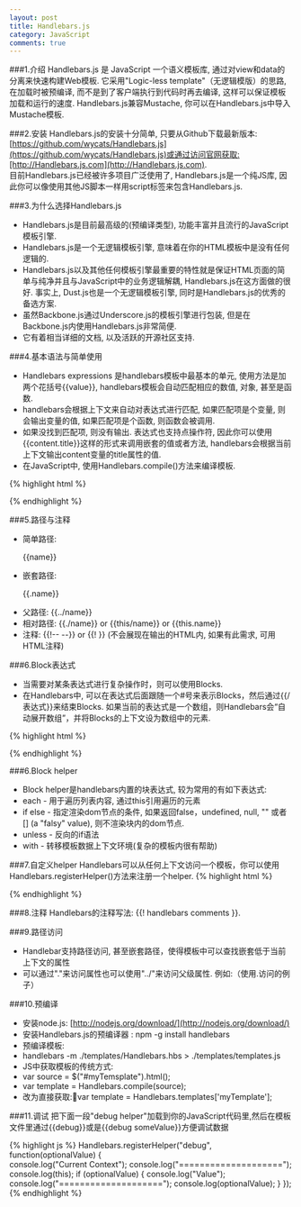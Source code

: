 ```yaml
---
layout: post
title: Handlebars.js
category: JavaScript
comments: true
---
```


###1.介绍
Handlebars.js 是 JavaScript 一个语义模板库, 通过对view和data的分离来快速构建Web模板. 它采用"Logic-less template"（无逻辑模版）的思路, 在加载时被预编译, 而不是到了客户端执行到代码时再去编译,  这样可以保证模板加载和运行的速度. Handlebars.js兼容Mustache, 你可以在Handlebars.js中导入Mustache模板.

###2.安装
Handlebars.js的安装十分简单, 只要从Github下载最新版本:[https://github.com/wycats/Handlebars.js](https://github.com/wycats/Handlebars.js)或通过访问官网获取:[http://Handlebars.js.com](http://Handlebars.js.com).  
目前Handlebars.js已经被许多项目广泛使用了, Handlebars.js是一个纯JS库, 因此你可以像使用其他JS脚本一样用script标签来包含Handlebars.js.

###3.为什么选择Handlebars.js
- Handlebars.js是目前最高级的(预编译类型), 功能丰富并且流行的JavaScript模板引擎.
- Handlebars.js是一个无逻辑模板引擎,  意味着在你的HTML模板中是没有任何逻辑的.
- Handlebars.js以及其他任何模板引擎最重要的特性就是保证HTML页面的简单与纯净并且与JavaScript中的业务逻辑解耦,  Handlebars.js在这方面做的很好. 事实上,  Dust.js也是一个无逻辑模板引擎,  同时是Handlebars.js的优秀的备选方案.
- 虽然Backbone.js通过Underscore.js的模板引擎进行包装,  但是在Backbone.js内使用Handlebars.js非常简便.
- 它有着相当详细的文档,  以及活跃的开源社区支持.

###4.基本语法与简单使用
- Handlebars expressions 是handlebars模板中最基本的单元, 使用方法是加两个花括号{{value}},  handlebars模板会自动匹配相应的数值, 对象,  甚至是函数.  
- handlebars会根据上下文来自动对表达式进行匹配, 如果匹配项是个变量, 则会输出变量的值, 如果匹配项是个函数, 则函数会被调用.  
- 如果没找到匹配项, 则没有输出. 表达式也支持点操作符, 因此你可以使用{{content.title}}这样的形式来调用嵌套的值或者方法,  handlebars会根据当前上下文输出content变量的title属性的值.
- 在JavaScript中, 使用Handlebars.compile()方法来编译模板.

{% highlight html %}
<!DOCTYPE html>
<html>
<head lang="en">
    <meta charset="UTF-8">
    <title>Handlebars Demo 2</title>
    <script type="text/javascript" src="js/jquery-1.11.1.js"></script>
    <script type="text/javascript" src="js/handlebars-v2.0.0.js"></script>
    <script type="text/javascript">
    $(document).ready(function(){
        //用jquery获取模板
        var source = $("#tpl").html();
        //预编译模板
        var template = Handlebars.compile(source);
        //模拟json数据
        var context = { name: "Handlebars", content: "This is the Handlebars.js demo 2"};
        //匹配json内容
        var html = template(context);
        //输入模板
        $("body").html(html);
        });
    </script>
</head>
<body>
    <script id="tpl" type="text/x-handlebars-template">
        <div class="demo">
            <h1>{{name}}</h1>
            <p>{{content}}</p>
        </div>
    </script>
</body>
</html>
{% endhighlight %}

###5.路径与注释
- 简单路径:  <p>{{name}}</p>
- 嵌套路径: <p>{{.name}}</p>
- 父路径: {{../name}}
- 相对路径: {{./name}} or {{this/name}} or {{this.name}}
- 注释:  {{!-- --}} or {{! }} (不会展现在输出的HTML内, 如果有此需求, 可用HTML注释<!-- -->)

###6.Block表达式
- 当需要对某条表达式进行复杂操作时，则可以使用Blocks.
- 在Handlebars中, 可以在表达式后面跟随一个#号来表示Blocks，然后通过{{/表达式}}来结束Blocks.  如果当前的表达式是一个数组，则Handlebars会“自动展开数组”，并将Blocks的上下文设为数组中的元素.

{% highlight html %}
<!DOCTYPE html>
<html>
<head lang="en">
    <meta charset="UTF-8">
    <title>Handlebars Demo 3</title>
    <script type="text/javascript" src="js/jquery-1.11.1.js"></script>
    <script type="text/javascript" src="js/handlebars-v2.0.0.js"></script>
    <script type="text/javascript">
    $(document).ready(function(){
        //用jquery获取模板
        var source = $("#tpl").html();
        //预编译模板
        var template = Handlebars.compile(source);
        //模拟json数据
        var context = {
            tools: [
            {lib: "Backbone"},
            {lib: "JQuery"},
            {lib: "Handlebars"}
            ]
        };
        //匹配json内容
        var html = template(context);
        //输入模板
        $("body").html(html);
        });
    </script>
</head>
<body>
    <script id="tpl" type="text/x-handlebars-template">
        <ul>
            {{#tools}}
            <li>{{lib}}</li>
            {{/tools}}
        </ul>
    </script>
</body>
</html>

{% endhighlight %}

###6.Block helper
- Block helper是handlebars内置的块表达式, 较为常用的有如下表达式:
- each - 用于遍历列表内容, 通过this引用遍历的元素
- if else - 指定渲染dom节点的条件, 如果返回false，undefined, null, "" 或者 [] (a "falsy" value), 则不渲染块内的dom节点.
- unless - 反向的if语法
- with - 转移模板数据上下文环境(复杂的模板内很有帮助)

###7.自定义helper
Handlebars可以从任何上下文访问一个模板，你可以使用Handlebars.registerHelper()方法来注册一个helper.
{% highlight html %}
<!DOCTYPE html>
<html>
<head lang="en">
    <meta charset="UTF-8">
    <title>Handlebars Demo 4</title>
    <script type="text/javascript" src="js/jquery-1.11.1.js"></script>
    <script type="text/javascript" src="js/underscore.js"></script>
    <script type="text/javascript" src="js/backbone.js"></script>
    <script type="text/javascript" src="js/handlebars-v2.0.0.js"></script>
    <script type="text/javascript">

    $(document).ready(function(){

        Handlebars.registerHelper('agree_button', function() {
            var emotion = Handlebars.escapeExpression(this.emotion),
            name = Handlebars.escapeExpression(this.name);

            return new Handlebars.SafeString(
                "<button>I agree. I " + emotion + " " + name + "</button>"
            );
        });

        //用jquery获取模板
        var source = $("#tpl").html();
        //预编译模板
        var template = Handlebars.compile(source);
        //模拟json数据
        var context = {
            items: [
            {name: "Handlebars", emotion: "love"},
            {name: "Mustache", emotion: "enjoy"},
            {name: "Ember", emotion: "want to learn"}
            ]
        };
        //匹配json内容
        var html = template(context);
        //输入模板
        $("body").html(html);
    });
    </script>
</head>
<body>
    <script type="text/template" id="tpl">
        <ul>
            {{#each items}}
            <li>{{agree_button}}</li>
            {{/each}}
        </ul>
    </script>
</body>
</html>
{% endhighlight %}

###8.注释
Handlebars的注释写法: {{! handlebars comments }}.

###9.路径访问
- Handlebar支持路径访问, 甚至嵌套路径，使得模板中可以查找嵌套低于当前上下文的属性
- 可以通过"."来访问属性也可以使用"../"来访问父级属性.  例如:（使用.访问的例子）

###10.预编译
- 安装node.js: [http://nodejs.org/download/](http://nodejs.org/download/)
- 安装Handlebars.js的预编译器 : npm -g install handlebars
- 预编译模板:
- handlebars -m ./templates/Handlebars.hbs > ./templates/templates.js
- JS中获取模板的传统方式:
- var source   = $("#myTemsplate").html();
- var template = Handlebars.compile(source);
- 改为直接获取:var template = Handlebars.templates['myTemplate'];

###11.调试
把下面一段"debug helper"加载到你的JavaScript代码里,然后在模板文件里通过{{debug}}或是{{debug someValue}}方便调试数据

{% highlight js %}
Handlebars.registerHelper("debug", function(optionalValue) {  
    console.log("Current Context");
    console.log("====================");
    console.log(this);
    if (optionalValue) {
        console.log("Value");
        console.log("====================");
        console.log(optionalValue);
    }
});
{% endhighlight %}
